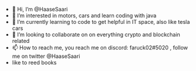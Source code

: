- 👋 Hi, I’m @HaaseSaari
- 👀 I’m interested in motors, cars and learn coding with java
- 🌱 I’m currently learning to code to get helpful in IT space, also like tesla cars
- 💞️ I’m looking to collaborate on on everything crypto and blockchain related
- 📫 How to reach me, you reach me on discord: faruck02#5020 , follow me on twitter @HaaseSaari
-   like to reed books 
<!---
HaaseSaari/HaaseSaari is a ✨ special ✨ repository because its `README.md` (this file) appears on your GitHub profile.
You can click the Preview link to take a look at your changes.
--->
